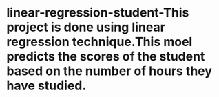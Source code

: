 # linear-regression-student-This project is done using linear regression technique.This moel predicts the scores of the student based on the number of hours they have studied.
